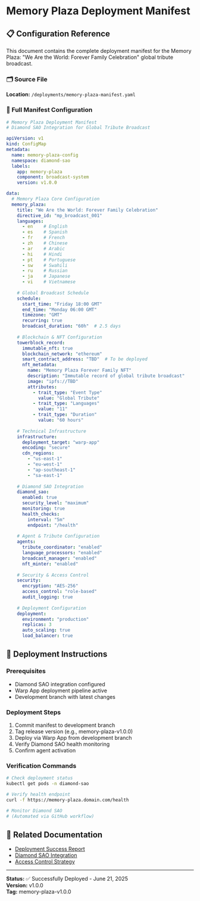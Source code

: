 # Memory Plaza Deployment Manifest

## 📋 Configuration Reference

This document contains the complete deployment manifest for the Memory Plaza: "We Are the World: Forever Family Celebration" global tribute broadcast.

### 🗂️ Source File
**Location:** `/deployments/memory-plaza-manifest.yaml`

### 📝 Full Manifest Configuration

```yaml
# Memory Plaza Deployment Manifest
# Diamond SAO Integration for Global Tribute Broadcast

apiVersion: v1
kind: ConfigMap
metadata:
  name: memory-plaza-config
  namespace: diamond-sao
  labels:
    app: memory-plaza
    component: broadcast-system
    version: v1.0.0

data:
  # Memory Plaza Core Configuration
  memory_plaza:
    title: "We Are the World: Forever Family Celebration"
    directive_id: "mp_broadcast_001"
    languages: 
      - en    # English
      - es    # Spanish  
      - fr    # French
      - zh    # Chinese
      - ar    # Arabic
      - hi    # Hindi
      - pt    # Portuguese
      - sw    # Swahili
      - ru    # Russian
      - ja    # Japanese
      - vi    # Vietnamese
    
    # Global Broadcast Schedule
    schedule:
      start_time: "Friday 18:00 GMT"
      end_time: "Monday 06:00 GMT"
      timezone: "GMT"
      recurring: true
      broadcast_duration: "60h"  # 2.5 days
    
    # Blockchain & NFT Configuration
    towerblock_record:
      immutable_nft: true
      blockchain_network: "ethereum"
      smart_contract_address: "TBD"  # To be deployed
      nft_metadata:
        name: "Memory Plaza Forever Family NFT"
        description: "Immutable record of global tribute broadcast"
        image: "ipfs://TBD"
        attributes:
          - trait_type: "Event Type"
            value: "Global Tribute"
          - trait_type: "Languages"
            value: "11"
          - trait_type: "Duration"
            value: "60 hours"
    
    # Technical Infrastructure
    infrastructure:
      deployment_target: "warp-app"
      encoding: "secure"
      cdn_regions:
        - "us-east-1"
        - "eu-west-1" 
        - "ap-southeast-1"
        - "sa-east-1"
      
    # Diamond SAO Integration
    diamond_sao:
      enabled: true
      security_level: "maximum"
      monitoring: true
      health_checks:
        interval: "5m"
        endpoint: "/health"
        
    # Agent & Tribute Configuration
    agents:
      tribute_coordinator: "enabled"
      language_processors: "enabled"
      broadcast_manager: "enabled"
      nft_minter: "enabled"
    
    # Security & Access Control
    security:
      encryption: "AES-256"
      access_control: "role-based"
      audit_logging: true
      
    # Deployment Configuration
    deployment:
      environment: "production"
      replicas: 3
      auto_scaling: true
      load_balancer: true
```

## 🔧 Deployment Instructions

### Prerequisites
- Diamond SAO integration configured
- Warp App deployment pipeline active
- Development branch with latest changes

### Deployment Steps
1. Commit manifest to development branch
2. Tag release version (e.g., memory-plaza-v1.0.0)
3. Deploy via Warp App from development branch
4. Verify Diamond SAO health monitoring
5. Confirm agent activation

### Verification Commands
```bash
# Check deployment status
kubectl get pods -n diamond-sao

# Verify health endpoint
curl -f https://memory-plaza.domain.com/health

# Monitor Diamond SAO
# (Automated via GitHub workflow)
```

## 🔗 Related Documentation

- [Deployment Success Report](../memory-plaza/deployment-success.md)
- [Diamond SAO Integration](../diamond-sao/README.md)
- [Access Control Strategy](../../ACCESS-CONTROL-STRATEGY.md)

---

**Status:** ✅ Successfully Deployed - June 21, 2025  
**Version:** v1.0.0  
**Tag:** memory-plaza-v1.0.0
